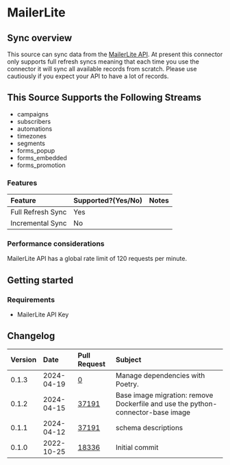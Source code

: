 # MailerLite

## Sync overview

This source can sync data from the [MailerLite API](https://developers.mailerlite.com/docs/#mailerlite-api). At present this connector only supports full refresh syncs meaning that each time you use the connector it will sync all available records from scratch. Please use cautiously if you expect your API to have a lot of records.

## This Source Supports the Following Streams

* campaigns
* subscribers
* automations
* timezones
* segments
* forms_popup
* forms_embedded
* forms_promotion

### Features

| Feature | Supported?\(Yes/No\) | Notes |
| :--- | :--- | :--- |
| Full Refresh Sync | Yes |  |
| Incremental Sync | No |  |

### Performance considerations

MailerLite API has a global rate limit of 120 requests per minute.

## Getting started

### Requirements

* MailerLite API Key

## Changelog

| Version | Date       | Pull Request                                             | Subject        |
| :------ | :--------- | :------------------------------------------------------- | :------------- |
| 0.1.3 | 2024-04-19 | [0](https://github.com/airbytehq/airbyte/pull/0) | Manage dependencies with Poetry. |
| 0.1.2 | 2024-04-15 | [37191](https://github.com/airbytehq/airbyte/pull/37191) | Base image migration: remove Dockerfile and use the python-connector-base image |
| 0.1.1 | 2024-04-12 | [37191](https://github.com/airbytehq/airbyte/pull/37191) | schema descriptions |
| 0.1.0 | 2022-10-25 | [18336](https://github.com/airbytehq/airbyte/pull/18336) | Initial commit |
